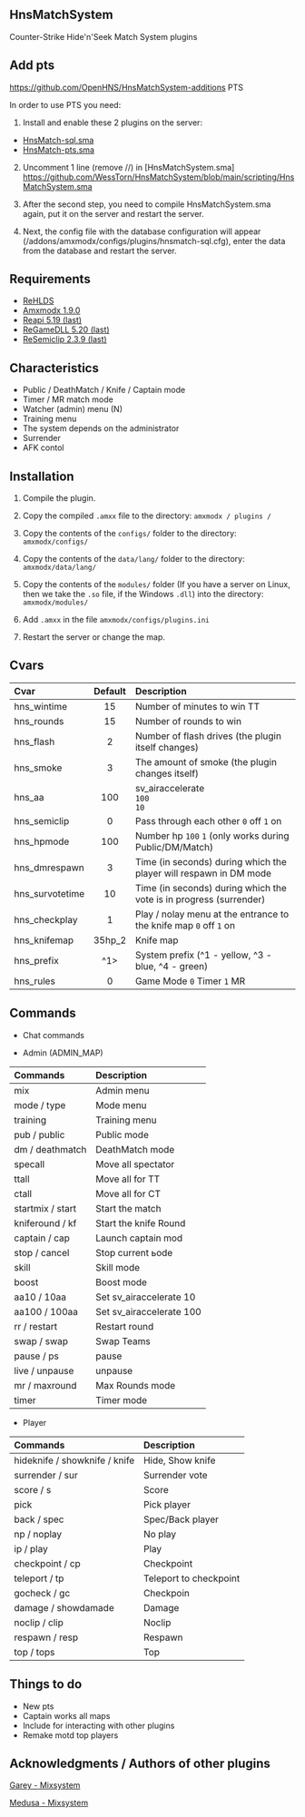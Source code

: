 ## HnsMatchSystem
Counter-Strike Hide'n'Seek Match System plugins

## Add pts
https://github.com/OpenHNS/HnsMatchSystem-additions PTS

In order to use PTS you need:
1. Install and enable these 2 plugins on the server:
- [HnsMatch-sql.sma](https://github.com/OpenHNS/HnsMatchSystem-additions/blob/main/scripting/HnsMatch-sql.sma)
- [HnsMatch-pts.sma](https://github.com/OpenHNS/HnsMatchSystem-additions/blob/main/scripting/HnsMatch-pts.sma)

2. Uncomment 1 line (remove //) in [HnsMatchSystem.sma] https://github.com/WessTorn/HnsMatchSystem/blob/main/scripting/HnsMatchSystem.sma

3. After the second step, you need to compile HnsMatchSystem.sma again, put it on the server and restart the server.

4. Next, the config file with the database configuration will appear (/addons/amxmodx/configs/plugins/hnsmatch-sql.cfg), enter the data from the database and restart the server.

## Requirements
- [ReHLDS](https://dev-cs.ru/resources/64/)
- [Amxmodx 1.9.0](https://dev-cs.ru/resources/405/)
- [Reapi 5.19 (last)](https://dev-cs.ru/resources/73/updates)
- [ReGameDLL 5.20 (last)](https://dev-cs.ru/resources/67/updates)
- [ReSemiclip 2.3.9 (last)](https://dev-cs.ru/resources/71/updates)

## Characteristics
- Public / DeathMatch / Knife / Captain mode
- Timer / MR match mode
- Watcher (admin) menu (N)
- Training menu
- The system depends on the administrator
- Surrender
- AFK contol

## Installation
 
1. Compile the plugin.

2. Copy the compiled `.amxx` file to the directory: `amxmodx / plugins /`

3. Copy the contents of the `configs/` folder to the directory: `amxmodx/configs/`

4. Copy the contents of the `data/lang/` folder to the directory: `amxmodx/data/lang/`

5. Copy the contents of the `modules/` folder (If you have a server on Linux, then we take the `.so` file, if the Windows `.dll`) into the directory: `amxmodx/modules/`

6. Add `.amxx` in the file `amxmodx/configs/plugins.ini`

7. Restart the server or change the map.

## Cvars

| Cvar                 | Default    | Description |
| :------------------- | :--------: | :--------------------------------------------------- |
| hns_wintime          | 15         | Number of minutes to win TT |
| hns_rounds           | 15         | Number of rounds to win |
| hns_flash	           | 2          | Number of flash drives (the plugin itself changes) |
| hns_smoke            | 3          | The amount of smoke (the plugin changes itself) |
| hns_aa               | 100        | sv_airaccelerate <br/>`100`<br/>`10`                          |
| hns_semiclip         | 0          | Pass through each other `0` off `1` on   |
| hns_hpmode           | 100        | Number hp `100` `1` (only works during Public/DM/Match) |
| hns_dmrespawn        | 3          | Time (in seconds) during which the player will respawn in DM mode |
| hns_survotetime      | 10         | Time (in seconds) during which the vote is in progress (surrender) |
| hns_checkplay        | 1          | Play / nolay menu at the entrance to the knife map `0` off `1` on |
| hns_knifemap         | 35hp_2     | Knife map |
| hns_prefix         | ^1>     | System prefix (^1 - yellow, ^3 - blue, ^4 - green) |
| hns_rules         | 0     | Game Mode `0` Timer `1` MR |

## Commands

- Chat commands

- Admin (ADMIN_MAP)

| Commands | Description |
| :------------------- |  :--------------------------------------------------- |
| mix | Admin menu |
| mode / type | Mode menu |
| training | Training menu |
| pub / public | Public mode |
| dm / deathmatch | DeathMatch mode |
| specall | Move all spectator |
| ttall |  Move all for TT |
| ctall | Move all for CT |
| startmix / start | Start the match |
| kniferound / kf | Start the knife Round |
| captain / cap | Launch сaptain mod |
| stop / cancel | Stop сurrent ьode  |
| skill | Skill mode |
| boost | Boost mode |
| aa10 / 10aa | Set sv_airaccelerate 10 |
| aa100 / 100aa | Set sv_airaccelerate 100 |
| rr / restart | Restart round |
| swap / swap | Swap Teams |
| pause / ps | pause |
| live / unpause | unpause |
| mr / maxround | Max Rounds mode |
| timer | Timer mode |

- Player

| Commands | Description |
| :------------------- |  :--------------------------------------------------- |
| hideknife / showknife / knife | Hide, Show knife |
| surrender / sur | Surrender vote |
| score / s | Score |
| pick | Pick player |
| back / spec | Spec/Back player |
| np / noplay | No play |
| ip / play |Play |
| checkpoint / cp |Сheckpoint |
| teleport / tp | Teleport to checkpoint |
| gocheck / gc |Сheckpoin |
| damage / showdamade | Damage |
| noclip / clip | Noclip |
| respawn / resp | Respawn |
| top / tops |Top |



## Things to do
- New pts
- Captain works all maps
- Include for interacting with other plugins
- Remake motd top players

## Acknowledgments / Authors of other plugins
[Garey - Мixsystem](https://github.com/Garey27)

[Medusa - Мixsystem](https://dev-cs.ru/members/65/)
